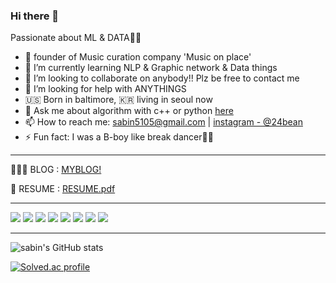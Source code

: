### Hi there 👋

Passionate about ML & DATA✌🏻

- 🔭 founder of Music curation company 'Music on place'
- 🌱 I’m currently learning NLP & Graphic network & Data things
- 👯 I’m looking to collaborate on anybody!! Plz be free to contact me
- 🤔 I’m looking for help with ANYTHINGS
- 🇺🇸 Born in baltimore, 🇰🇷 living in seoul now
- 💬 Ask me about algorithm with c++ or python [here](https://github.com/sabin5105/algorithms/issues)
- 📫 How to reach me: sabin5105@gmail.com | [instagram - @24bean](https://www.instagram.com/24_bean)
- ⚡ Fun fact: I was a B-boy like break dancer🤸🏼

<hr>

👨🏻‍💻 BLOG : [MYBLOG!](https://https://24bean.tistory.com)

📄 RESUME : [RESUME.pdf](https://github.com/sabin5105/sabin5105/files/10103647/AI_resume.pdf)

<hr>
<p>
<img src="https://img.shields.io/badge/c++-%2300599C.svg?style=for-the-badge&logo=c%2B%2B&logoColor=white"/>
<img src="https://img.shields.io/badge/python-3670A0?style=for-the-badge&logo=python&logoColor=ffdd54"/>
<img src="https://img.shields.io/badge/django-%23092E20.svg?style=for-the-badge&logo=django&logoColor=white"/>
<img src="https://img.shields.io/badge/pandas-%23150458.svg?style=for-the-badge&logo=pandas&logoColor=white"/>
<img src="https://img.shields.io/badge/numpy-%23013243.svg?style=for-the-badge&logo=numpy&logoColor=white"/>
<img src="https://img.shields.io/badge/scikit--learn-%23F7931E.svg?style=for-the-badge&logo=scikit-learn&logoColor=white"/>
<img src="https://img.shields.io/badge/TensorFlow-%23FF6F00.svg?style=for-the-badge&logo=TensorFlow&logoColor=white"/>
<img src="https://img.shields.io/badge/PyTorch-%23EE4C2C.svg?style=for-the-badge&logo=PyTorch&logoColor=white"/>
</p>
<hr>

![sabin's GitHub stats](https://github-readme-stats.vercel.app/api?username=sabin5105&show_icons=true&theme=dark&count_private=true)

[![Solved.ac profile](http://mazassumnida.wtf/api/v2/generate_badge?boj=sabin5105)](https://solved.ac/sabin5105)
